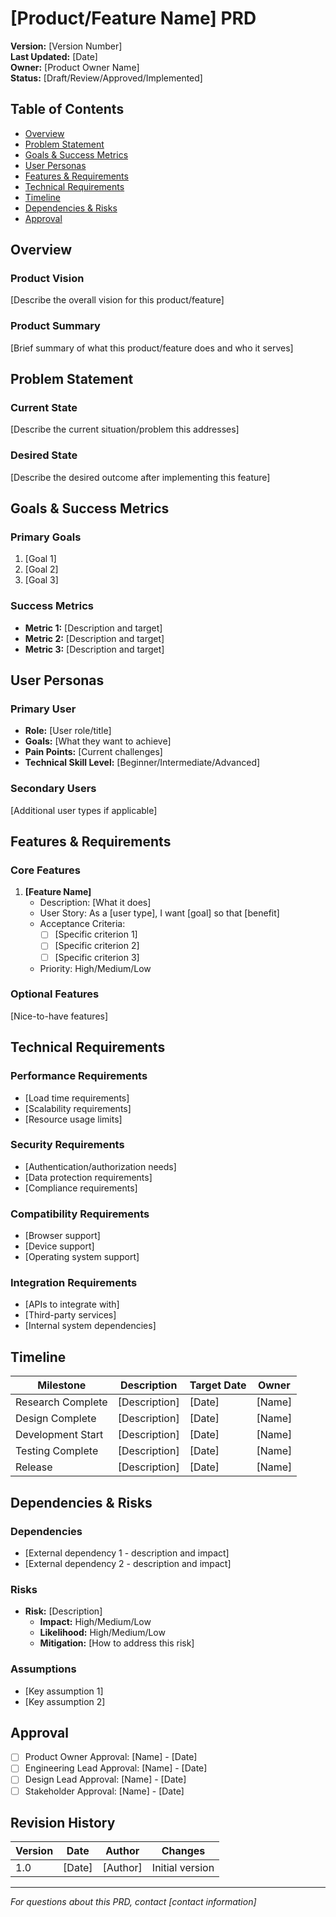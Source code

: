 
# [Product/Feature Name] PRD

**Version:** [Version Number]  
**Last Updated:** [Date]  
**Owner:** [Product Owner Name]  
**Status:** [Draft/Review/Approved/Implemented]  

## Table of Contents
- [Overview](#overview)
- [Problem Statement](#problem-statement)
- [Goals & Success Metrics](#goals--success-metrics)
- [User Personas](#user-personas)
- [Features & Requirements](#features--requirements)
- [Technical Requirements](#technical-requirements)
- [Timeline](#timeline)
- [Dependencies & Risks](#dependencies--risks)
- [Approval](#approval)

## Overview

### Product Vision
[Describe the overall vision for this product/feature]

### Product Summary
[Brief summary of what this product/feature does and who it serves]

## Problem Statement

### Current State
[Describe the current situation/problem this addresses]

### Desired State
[Describe the desired outcome after implementing this feature]

## Goals & Success Metrics

### Primary Goals
1. [Goal 1]
2. [Goal 2]
3. [Goal 3]

### Success Metrics
- **Metric 1:** [Description and target]
- **Metric 2:** [Description and target]
- **Metric 3:** [Description and target]

## User Personas

### Primary User
- **Role:** [User role/title]
- **Goals:** [What they want to achieve]
- **Pain Points:** [Current challenges]
- **Technical Skill Level:** [Beginner/Intermediate/Advanced]

### Secondary Users
[Additional user types if applicable]

## Features & Requirements

### Core Features
1. **[Feature Name]**
   - Description: [What it does]
   - User Story: As a [user type], I want [goal] so that [benefit]
   - Acceptance Criteria:
     - [ ] [Specific criterion 1]
     - [ ] [Specific criterion 2]
     - [ ] [Specific criterion 3]
   - Priority: High/Medium/Low

### Optional Features
[Nice-to-have features]

## Technical Requirements

### Performance Requirements
- [Load time requirements]
- [Scalability requirements]
- [Resource usage limits]

### Security Requirements
- [Authentication/authorization needs]
- [Data protection requirements]
- [Compliance requirements]

### Compatibility Requirements
- [Browser support]
- [Device support]
- [Operating system support]

### Integration Requirements
- [APIs to integrate with]
- [Third-party services]
- [Internal system dependencies]

## Timeline

| Milestone | Description | Target Date | Owner |
|-----------|-------------|-------------|-------|
| Research Complete | [Description] | [Date] | [Name] |
| Design Complete | [Description] | [Date] | [Name] |
| Development Start | [Description] | [Date] | [Name] |
| Testing Complete | [Description] | [Date] | [Name] |
| Release | [Description] | [Date] | [Name] |

## Dependencies & Risks

### Dependencies
- [External dependency 1 - description and impact]
- [External dependency 2 - description and impact]

### Risks
- **Risk:** [Description]
  - **Impact:** High/Medium/Low
  - **Likelihood:** High/Medium/Low
  - **Mitigation:** [How to address this risk]

### Assumptions
- [Key assumption 1]
- [Key assumption 2]

## Approval

- [ ] Product Owner Approval: [Name] - [Date]
- [ ] Engineering Lead Approval: [Name] - [Date]
- [ ] Design Lead Approval: [Name] - [Date]
- [ ] Stakeholder Approval: [Name] - [Date]

## Revision History

| Version | Date | Author | Changes |
|---------|------|--------|---------|
| 1.0 | [Date] | [Author] | Initial version |

---

*For questions about this PRD, contact [contact information]*
